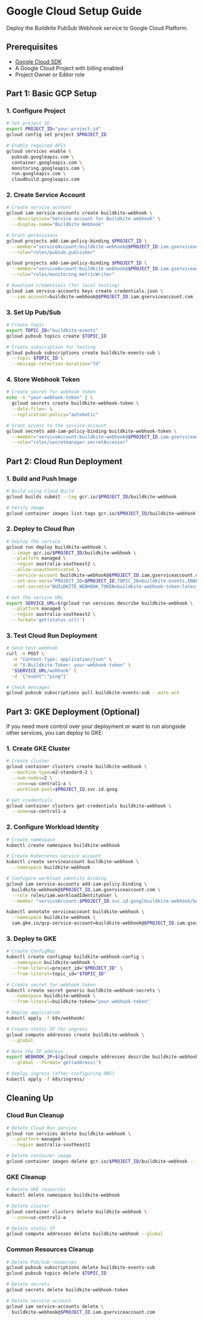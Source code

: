 # Google Cloud Setup Guide

Deploy the Buildkite PubSub Webhook service to Google Cloud Platform.

## Prerequisites

- [Google Cloud SDK](https://cloud.google.com/sdk/docs/install)
- A Google Cloud Project with billing enabled
- Project Owner or Editor role

## Part 1: Basic GCP Setup

### 1. Configure Project

```bash
# Set project ID
export PROJECT_ID="your-project-id"
gcloud config set project $PROJECT_ID

# Enable required APIs
gcloud services enable \
  pubsub.googleapis.com \
  container.googleapis.com \
  monitoring.googleapis.com \
  run.googleapis.com \
  cloudbuild.googleapis.com
```

### 2. Create Service Account

```bash
# Create service account
gcloud iam service-accounts create buildkite-webhook \
  --description="Service account for Buildkite webhook" \
  --display-name="Buildkite Webhook"

# Grant permissions
gcloud projects add-iam-policy-binding $PROJECT_ID \
  --member="serviceAccount:buildkite-webhook@$PROJECT_ID.iam.gserviceaccount.com" \
  --role="roles/pubsub.publisher"

gcloud projects add-iam-policy-binding $PROJECT_ID \
  --member="serviceAccount:buildkite-webhook@$PROJECT_ID.iam.gserviceaccount.com" \
  --role="roles/monitoring.metricWriter"

# Download credentials (for local testing)
gcloud iam service-accounts keys create credentials.json \
  --iam-account=buildkite-webhook@$PROJECT_ID.iam.gserviceaccount.com
```

### 3. Set Up Pub/Sub

```bash
# Create topic
export TOPIC_ID="buildkite-events"
gcloud pubsub topics create $TOPIC_ID

# Create subscription for testing
gcloud pubsub subscriptions create buildkite-events-sub \
  --topic $TOPIC_ID \
  --message-retention-duration="7d"
```

### 4. Store Webhook Token

```bash
# Create secret for webhook token
echo -n "your-webhook-token" | \
  gcloud secrets create buildkite-webhook-token \
  --data-file=- \
  --replication-policy="automatic"

# Grant access to the service account
gcloud secrets add-iam-policy-binding buildkite-webhook-token \
  --member="serviceAccount:buildkite-webhook@$PROJECT_ID.iam.gserviceaccount.com" \
  --role="roles/secretmanager.secretAccessor"
```

## Part 2: Cloud Run Deployment

### 1. Build and Push Image

```bash
# Build using Cloud Build
gcloud builds submit --tag gcr.io/$PROJECT_ID/buildkite-webhook

# Verify image
gcloud container images list-tags gcr.io/$PROJECT_ID/buildkite-webhook
```

### 2. Deploy to Cloud Run

```bash
# Deploy the service
gcloud run deploy buildkite-webhook \
  --image gcr.io/$PROJECT_ID/buildkite-webhook \
  --platform managed \
  --region australia-southeast2 \
  --allow-unauthenticated \
  --service-account buildkite-webhook@$PROJECT_ID.iam.gserviceaccount.com \
  --set-env-vars="PROJECT_ID=$PROJECT_ID,TOPIC_ID=buildkite-events,ENABLE_METRICS=true,PROMETHEUS_NAMESPACE=buildkite" \
  --set-secrets="BUILDKITE_WEBHOOK_TOKEN=buildkite-webhook-token:latest"

# Get the service URL
export SERVICE_URL=$(gcloud run services describe buildkite-webhook \
  --platform managed \
  --region australia-southeast2 \
  --format='get(status.url)')
```

### 3. Test Cloud Run Deployment

```bash
# Send test webhook
curl -X POST \
  -H "Content-Type: application/json" \
  -H "X-Buildkite-Token: your-webhook-token" \
  "$SERVICE_URL/webhook" \
  -d '{"event":"ping"}'

# Check messages
gcloud pubsub subscriptions pull buildkite-events-sub --auto-ack
```

## Part 3: GKE Deployment (Optional)

If you need more control over your deployment or want to run alongside other services, you can deploy to GKE:

### 1. Create GKE Cluster

```bash
# Create cluster
gcloud container clusters create buildkite-webhook \
  --machine-type=e2-standard-2 \
  --num-nodes=2 \
  --zone=us-central1-a \
  --workload-pool=$PROJECT_ID.svc.id.goog

# Get credentials
gcloud container clusters get-credentials buildkite-webhook \
  --zone=us-central1-a
```

### 2. Configure Workload Identity

```bash
# Create namespace
kubectl create namespace buildkite-webhook

# Create Kubernetes service account
kubectl create serviceaccount buildkite-webhook \
  --namespace buildkite-webhook

# Configure workload identity binding
gcloud iam service-accounts add-iam-policy-binding \
  buildkite-webhook@$PROJECT_ID.iam.gserviceaccount.com \
  --role roles/iam.workloadIdentityUser \
  --member "serviceAccount:$PROJECT_ID.svc.id.goog[buildkite-webhook/buildkite-webhook]"

kubectl annotate serviceaccount buildkite-webhook \
  --namespace buildkite-webhook \
  iam.gke.io/gcp-service-account=buildkite-webhook@$PROJECT_ID.iam.gserviceaccount.com
```

### 3. Deploy to GKE

```bash
# Create ConfigMap
kubectl create configmap buildkite-webhook-config \
  --namespace buildkite-webhook \
  --from-literal=project_id="$PROJECT_ID" \
  --from-literal=topic_id="$TOPIC_ID"

# Create secret for webhook token
kubectl create secret generic buildkite-webhook-secrets \
  --namespace buildkite-webhook \
  --from-literal=buildkite-token="your-webhook-token"

# Deploy application
kubectl apply -f k8s/webhook/

# Create static IP for ingress
gcloud compute addresses create buildkite-webhook \
  --global

# Note the IP address
export WEBHOOK_IP=$(gcloud compute addresses describe buildkite-webhook \
  --global --format='get(address)')

# Deploy ingress (after configuring DNS)
kubectl apply -f k8s/ingress/
```

## Cleaning Up

### Cloud Run Cleanup
```bash
# Delete Cloud Run service
gcloud run services delete buildkite-webhook \
  --platform managed \
  --region australia-southeast2

# Delete container image
gcloud container images delete gcr.io/$PROJECT_ID/buildkite-webhook --force-delete-tags
```

### GKE Cleanup
```bash
# Delete GKE resources
kubectl delete namespace buildkite-webhook

# Delete cluster
gcloud container clusters delete buildkite-webhook \
  --zone=us-central1-a

# Delete static IP
gcloud compute addresses delete buildkite-webhook --global
```

### Common Resources Cleanup
```bash
# Delete Pub/Sub resources
gcloud pubsub subscriptions delete buildkite-events-sub
gcloud pubsub topics delete $TOPIC_ID

# Delete secrets
gcloud secrets delete buildkite-webhook-token

# Delete service account
gcloud iam service-accounts delete \
  buildkite-webhook@$PROJECT_ID.iam.gserviceaccount.com
```

